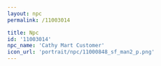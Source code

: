 ```yaml
---
layout: npc
permalink: /11003014

title: Npc
id: '11003014'
npc_name: 'Cathy Mart Customer'
icon_url: 'portrait/npc/11000848_sf_man2_p.png'
---
```


